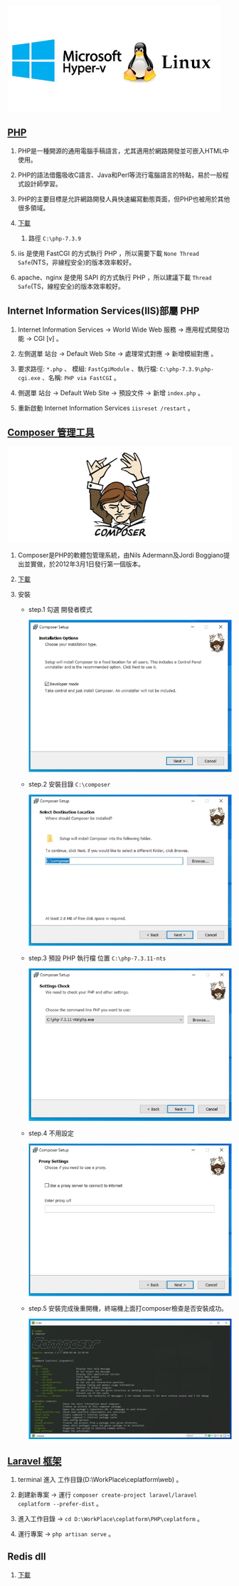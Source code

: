 
![](https://github.com/wdwd2233/Notes/blob/master/Linux/img/hyper-v.jpg?raw=true)


## [PHP](https://windows.php.net/)

1. PHP是一種開源的通用電腦手稿語言，尤其適用於網路開發並可嵌入HTML中使用。
2. PHP的語法借鑑吸收C語言、Java和Perl等流行電腦語言的特點，易於一般程式設計師學習。
3. PHP的主要目標是允許網路開發人員快速編寫動態頁面，但PHP也被用於其他很多領域。

4. [下載](https://windows.php.net/download/)

	1. 路徑 `C:\php-7.3.9`

5. iis 是使用 FastCGI 的方式執行 PHP ，所以需要下載 `None Thread Safe`(NTS，非線程安全)的版本效率較好。
6. apache、nginx 是使用 SAPI 的方式執行 PHP ，所以建議下載 `Thread Safe`(TS，線程安全)的版本效率較好。

## Internet Information Services(IIS)部屬 PHP

1. Internet Information Services → World Wide Web 服務 → 應用程式開發功能 → CGI [v] 。

2. 左側選單 站台 → Default Web Site → 處理常式對應 → 新增模組對應 。

3. 要求路徑: `*.php` 、  模組: `FastCgiModule` 、執行檔: `C:\php-7.3.9\php-cgi.exe` 、名稱: `PHP via FastCGI` 。

4. 側選單 站台 → Default Web Site → 預設文件 → 新增 `index.php` 。

5. 重新啟動 Internet Information Services `iisreset /restart` 。


## [Composer 管理工具](https://getcomposer.org/)

![](https://github.com/wdwd2233/Notes/blob/master/PHP/images/composer.png?raw=true)

1. Composer是PHP的軟體包管理系統，由Nils Adermann及Jordi Boggiano提出並實做，於2012年3月1日發行第一個版本。

2. [下載](https://getcomposer.org/Composer-Setup.exe)

3. 安裝 
	 * step.1 勾選 開發者模式

		![](https://github.com/wdwd2233/Notes/blob/master/PHP/images/1583004775531.jpg?raw=true)

	 * step.2 安裝目錄 `C:\composer`

		![](https://github.com/wdwd2233/Notes/blob/master/PHP/images/1583004821347.jpg?raw=true)

	 * step.3 預設 PHP 執行檔 位置 `C:\php-7.3.11-nts`

		![](https://github.com/wdwd2233/Notes/blob/master/PHP/images/1583004832881.jpg?raw=true)

	 * step.4 不用設定

		![](https://github.com/wdwd2233/Notes/blob/master/PHP/images/1583004844032.jpg?raw=true)

	* step.5 安裝完成後重開機，終端機上面打composer檢查是否安裝成功。

		![](https://github.com/wdwd2233/Notes/blob/master/PHP/images/1583004898703.jpg?raw=true)


## [Laravel 框架](https://laravel.tw/docs/4.2/quick)

1. terminal 進入 工作目錄(D:\WorkPlace\ceplatform\web)  。

2. 創建新專案 → 運行 `composer create-project laravel/laravel ceplatform --prefer-dist` 。

3. 進入工作目錄 → `cd D:\WorkPlace\ceplatform\PHP\ceplatform`  。

4. 運行專案  → `php artisan serve` 。

## Redis dll 

1. [下載](https://pecl.php.net/package/redis)
